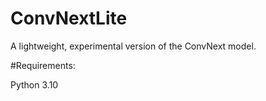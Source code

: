 # ConvNextLite
A lightweight, experimental version of the ConvNext model.


#Requirements: 

Python 3.10
